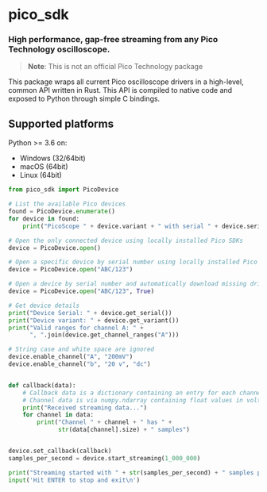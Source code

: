 # pico_sdk

### High performance, gap-free streaming from any Pico Technology oscilloscope.

> **Note**: This is not an official Pico Technology package

This package wraps all current Pico oscilloscope drivers in a high-level, common
API written in Rust. This API is compiled to native code and exposed to Python
through simple C bindings.

## Supported platforms

Python >= 3.6 on:

- Windows (32/64bit)
- macOS (64bit)
- Linux (64bit)

```python
from pico_sdk import PicoDevice

# List the available Pico devices
found = PicoDevice.enumerate()
for device in found:
    print("PicoScope " + device.variant + " with serial " + device.serial)

# Open the only connected device using locally installed Pico SDKs
device = PicoDevice.open()

# Open a specific device by serial number using locally installed Pico SDKs
device = PicoDevice.open("ABC/123")

# Open a device by serial number and automatically download missing drivers
device = PicoDevice.open("ABC/123", True)

# Get device details
print("Device Serial: " + device.get_serial())
print("Device variant: " + device.get_variant())
print("Valid ranges for channel A: " +
      ", ".join(device.get_channel_ranges("A")))

# String case and white space are ignored
device.enable_channel("A", "200mV")
device.enable_channel("b", "20 v", "dc")


def callback(data):
    # Callback data is a dictionary containing an entry for each channel
    # Channel data is via numpy.ndarray containing float values in volts
    print("Received streaming data...")
    for channel in data:
        print("Channel " + channel + " has " +
              str(data[channel].size) + " samples")


device.set_callback(callback)
samples_per_second = device.start_streaming(1_000_000)

print("Streaming started with " + str(samples_per_second) + " samples per second")
input('Hit ENTER to stop and exit\n')
```

